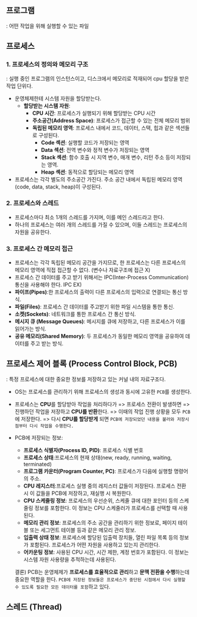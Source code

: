 ## 프로그램

: 어떤 작업을 위해 실행할 수 있는 파일

## 프로세스

### 1. 프로세스의 정의와 메모리 구조

: 실행 중인 프로그램의 인스턴스이고, 디스크에서 메모리로 적재되어 cpu 할당을 받은 작업 단위다.

- 운영체제한테 시스템 자원을 할당받는다.
  - **할당받는 시스템 자원**:
    - **CPU 시간**: 프로세스가 실행되기 위해 할당받는 CPU 시간
    - **주소공간(Address Space)**: 프로세스가 접근할 수 있는 전체 메모리 범위
    - **독립된 메모리 영역**: 프로세스 내에서 코드, 데이터, 스택, 힙과 같은 섹션들로 구성된다.
      - **Code 섹션**: 실행할 코드가 저장되는 영역
      - **Data 섹션**: 전역 변수와 정적 변수가 저장되는 영역
      - **Stack 섹션**: 함수 호출 시 지역 변수, 매개 변수, 리턴 주소 등이 저장되는 영역.
      - **Heap 섹션**: 동적으로 할당되는 메모리 영역
- 프로세스는 각각 별도의 주소공간 가진다. 주소 공간 내에서 독립된 메모리 영역(code, data, stack, heap)이 구성된다.

### 2. 프로세스와 스레드

- 프로세스마다 최소 1개의 스레드를 가지며, 이를 메인 스레드라고 한다.
- 하나의 프로세스는 여러 개의 스레드를 가질 수 있으며, 이들 스레드는 프로세스의 자원을 공유한다.

### 3. 프로세스 간 메모리 접근

- 프로세스는 각각 독립된 메모리 공간을 가지므로, 한 프로세스는 다른 프로세스의 메모리 영역에 직접 접근할 수 없다. (변수나 자료구조에 접근 X)
- 프로세스 간 데이터를 주고 받기 위해서는 IPC(Inter-Process Communication) 통신을 사용해야 한다.
  IPC EX)
- **파이프(Pipes)**:한 프로세스의 출력이 다른 프로세스의 입력으로 연결되는 통신 방식.
- **파일(Files)**: 프로세스 간 데이터를 주고받기 위한 파일 시스템을 통한 통신.
- **소켓(Sockets)**: 네트워크를 통한 프로세스 간 통신 방식.
- **메시지 큐 (Message Queues)**: 메시지를 큐에 저장하고, 다른 프로세스가 이를 읽어가는 방식.
- **공유 메모리(Shared Memory)**: 두 프로세스가 동일한 메모리 영역을 공유하여 데이터를 주고 받는 방식.

## 프로세스 제어 블록 (Process Control Block, PCB)

: 특정 프로세스에 대한 중요한 정보를 저장하고 있는 커널 내의 자료구조다.

- OS는 프로세스를 관리하기 위해 프로세스의 생성과 동시에 고유한 `PCB`를 생성한다.
- 프로세스는 **CPU**를 할당받아 작업을 처리하다가 => 프로세스 전환이 발생하면 => 진행하던 작업을 저장하고 **CPU를 반환**한다. => 이때의 작업 진행 상황을 모두 `PCB`에 저장한다. => 다시 **CPU를 할당받게** 되면 `PCB에 저장되었던 내용을 불러와 저장시점부터 다시 작업을 수행한다.`
- PCB에 저장되는 정보:

  - **프로세스 식별자(Process ID, PID)**: 프로세스 식별 번호
  - **프로세스 상태**:프로세스의 현재 상태(new, ready, running, waiting, terminated)
  - **프로그램 카운터(Program Counter, PC)**: 프로세스가 다음에 실행할 명령어의 주소.
  - **CPU 레지스터**:프로세스 실행 중의 레지스터 값들이 저장된다. 프로세스 전환 시 이 값들을 PCB에 저장하고, 재실행 시 복원한다.
  - **CPU 스케줄링 정보**: 프로세스의 우선순위, 스케줄 큐에 대한 포인터 등의 스케줄링 정보를 포함한다. 이 정보는 CPU 스케줄러가 프로세스를 선택할 때 사용된다.
  - **메모리 관리 정보**: 프로세스의 주소 공간을 관리하기 위한 정보로, 페이지 테이블 또는 세그먼트 테이블 등과 같은 메모리 관리 정보.
  - **입출력 상태 정보**: 프로세스에 할당된 입출력 장치들, 열린 파일 목록 등의 정보가 포함된다. 프로세스가 어떤 자원을 사용하고 있는지 관리한다.
  - **어카운팅 정보**: 사용된 CPU 시간, 시간 제한, 계정 번호가 포함된다. 이 정보는 시스템 자원 사용량을 추적하는데 사용된다.

  결론) PCB는 운영체제가 **프로세스를 효율적으로 관리**하고 **문맥 전환을 수행**하는데 중요한 역할을 한다. `PCB에 저장된 정보들은 프로세스가 중단된 시점에서 다시 실행할 수 있도록 필요한 모든 데이터를 포함`하고 있다.

## 스레드 (Thread)
